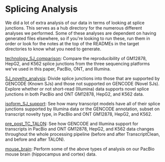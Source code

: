 # Splicing Analysis

We did a lot of extra analysis of our data in terms of looking at splice junctions. This serves as a hub directory for the numerous different analyses we performed. Some of these analyses are dependent on having generated files elsewhere, so if you're looking to run these, run them in order or look for the notes at the top of the READMEs in the target directories to know what you need to generate. 

[technology_SJ_comparison](https://github.com/dewyman/TALON-paper-2019/tree/master/splicing_analyses/technology_SJ_comparison): Compare the reproducibility of GM12878, HepG2, and K562 splice junctions from the three sequencing platforms we've used in this paper, PacBio, ONT, and Illumina. 

[SJ_novelty_analysis](https://github.com/dewyman/TALON-paper-2019/tree/master/splicing_analyses/SJ_novelty_analysis): Divide splice junctions into those that are supported by GENCODE (Known SJs) and those not supported on GENCODE (Novel SJs). Explore whether or not short-read (Illumina) data supports novel splice junctions in both PacBio and ONT GM12878, HepG2, and K562 data.

[isoform_SJ_support](https://github.com/dewyman/TALON-paper-2019/tree/master/splicing_analyses/isoform_SJ_support): See how many transcript models have all of their splice junctions supported by Illumina data or the GENCODE annotation, subset on transcript novelty type, in PacBio and ONT GM12878, HepG2, and K562.

[pre_post_TC_TALON](https://github.com/dewyman/TALON-paper-2019/tree/master/splicing_analyses/pre_post_TC_TALON): See how GENCODE and Illumina support for transcripts in PacBio and ONT GM12878, HepG2, and K562 data changes throughout the whole processing pipeline (before and after TranscriptClean, and before and after TALON).

[mouse_brain](https://github.com/dewyman/TALON-paper-2019/tree/master/splicing_analyses/mouse_brain): Perform some of the above types of analysis on our PacBio mouse brain (hippocampus and cortex) data.
